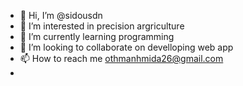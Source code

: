 - 👋 Hi, I’m @sidousdn
- 👀 I’m interested in precision argriculture
- 🌱 I’m currently learning programming
- 💞️ I’m looking to collaborate on develloping  web app
- 📫 How to reach me othmanhmida26@gmail.com
- 

<!---
sidousdn/sidousdn is a ✨ special ✨ repository because its `README.md` (this file) appears on your GitHub profile.
You can click the Preview link to take a look at your changes.
--->
